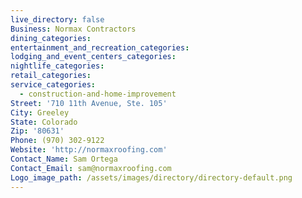 ```yaml
---
live_directory: false
Business: Normax Contractors
dining_categories:
entertainment_and_recreation_categories:
lodging_and_event_centers_categories:
nightlife_categories:
retail_categories:
service_categories:
  - construction-and-home-improvement
Street: '710 11th Avenue, Ste. 105'
City: Greeley
State: Colorado
Zip: '80631'
Phone: (970) 302-9122
Website: 'http://normaxroofing.com'
Contact_Name: Sam Ortega
Contact_Email: sam@normaxroofing.com
Logo_image_path: /assets/images/directory/directory-default.png
---
```



